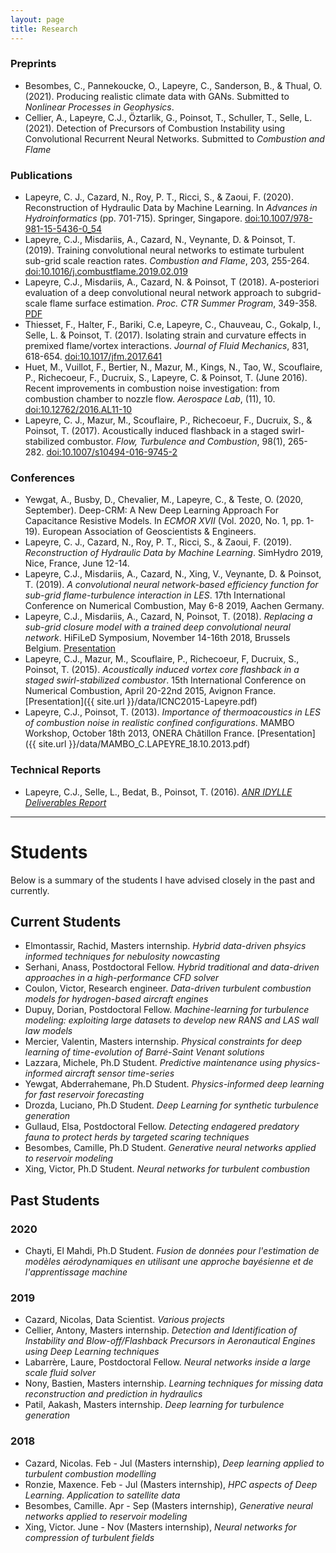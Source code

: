 ```yaml
---
layout: page
title: Research
---
```


### Preprints

- Besombes, C., Pannekoucke, O., Lapeyre, C., Sanderson, B., & Thual, O.
  (2021). Producing realistic climate data with GANs. Submitted to *Nonlinear Processes in
  Geophysics*.
- Cellier, A., Lapeyre, C.J., Öztarlik, G., Poinsot, T., Schuller, T., Selle,
  L. (2021). Detection of Precursors of Combustion Instability using
  Convolutional Recurrent Neural Networks. Submitted to *Combustion and Flame*

### Publications

- Lapeyre, C. J., Cazard, N., Roy, P. T., Ricci, S., & Zaoui, F. (2020).
  Reconstruction of Hydraulic Data by Machine Learning. In *Advances in
  Hydroinformatics* (pp. 701-715). Springer, Singapore.
  [doi:10.1007/978-981-15-5436-0_54](https://doi.org/10.1007/978-981-15-5436-0_54)
- Lapeyre, C.J., Misdariis, A., Cazard, N., Veynante, D. & Poinsot, T. (2019).
  Training convolutional neural networks to estimate turbulent sub-grid scale reaction rates.
  *Combustion and Flame*, 203, 255-264.
  [doi:10.1016/j.combustflame.2019.02.019](https://doi.org/10.1016/j.combustflame.2019.02.019)
- Lapeyre, C.J., Misdariis, A., Cazard, N. & Poinsot, T (2018).
  A-posteriori evaluation of a deep convolutional neural network approach to subgrid-scale flame surface estimation.
  *Proc. CTR Summer Program*, 349-358.
  [PDF](https://stanford.box.com/s/nbpbdp9s41go0a9mx2wwwni9umaofne0)
- Thiesset, F., Halter, F., Bariki, C.e, Lapeyre, C., Chauveau, C., Gokalp, I., Selle, L. & Poinsot, T. (2017).
  Isolating strain and curvature effects in premixed flame/vortex interactions.
  *Journal of Fluid Mechanics*, 831, 618-654.
  [doi:10.1017/jfm.2017.641](https://doi.org/10.1017/jfm.2017.641)
- Huet, M., Vuillot, F., Bertier, N., Mazur, M., Kings, N., Tao, W., Scouflaire, P., Richecoeur, F., Ducruix, S., Lapeyre, C. & Poinsot, T. (June 2016).
  Recent improvements in combustion noise investigation: from combustion chamber to nozzle flow.
  *Aerospace Lab*, (11), 10.
  [doi:10.12762/2016.AL11-10](http://www.aerospacelab-journal.org/sites/www.aerospacelab-journal.org/files/AL11-10.pdf)
- Lapeyre, C. J., Mazur, M., Scouflaire, P., Richecoeur, F., Ducruix, S., & Poinsot, T. (2017).
  Acoustically induced flashback in a staged swirl-stabilized combustor.
  *Flow, Turbulence and Combustion*, 98(1), 265-282.
  [doi:10.1007/s10494-016-9745-2](http://link.springer.com/article/10.1007/s10494-016-9745-2)

### Conferences

- Yewgat, A., Busby, D., Chevalier, M., Lapeyre, C., & Teste, O. (2020,
  September). Deep-CRM: A New Deep Learning Approach For Capacitance Resistive
  Models. In *ECMOR XVII* (Vol. 2020, No. 1, pp. 1-19). European Association of
  Geoscientists & Engineers.
- Lapeyre, C. J., Cazard, N., Roy, P. T., Ricci, S., & Zaoui, F. (2019).
  *Reconstruction of Hydraulic Data by Machine Learning*. SimHydro 2019, Nice,
  France, June 12-14.
- Lapeyre, C.J., Misdariis, A., Cazard, N., Xing, V., Veynante, D. & Poinsot, T. (2019).
  *A convolutional neural network-based efficiency function for sub-grid flame-turbulence
  interaction in LES*. 17th International Conference on Numerical Combustion, May
  6-8 2019, Aachen Germany.
- Lapeyre, C.J., Misdariis, A., Cazard, N, Poinsot, T. (2018). *Replacing a sub-grid
  closure model with a trained deep convolutional neural network*. HiFiLeD
  Symposium, November 14-16th 2018, Brussels Belgium.
  [Presentation](https://www.dropbox.com/s/2ujcekgn06pq442/C.J.Lapeyre.pdf?dl=1)
- Lapeyre, C.J., Mazur, M., Scouflaire, P., Richecoeur, F, Ducruix, S., Poinsot,
  T. (2015). *Acoustically induced vortex core flashback in a staged swirl-stabilized
  combustor*. 15th International Conference on Numerical Combustion, April
  20-22nd 2015, Avignon France. [Presentation]({{ site.url }}/data/ICNC2015-Lapeyre.pdf)
- Lapeyre, C.J., Poinsot, T. (2013). *Importance of thermoacoustics in LES of combustion
  noise in realistic confined configurations*. MAMBO Workshop, October 18th
  2013, ONERA Châtillon France. [Presentation]({{ site.url }}/data/MAMBO_C.LAPEYRE_18.10.2013.pdf)

### Technical Reports

- Lapeyre, C.J., Selle, L., Bedat, B., Poinsot, T. (2016). [*ANR IDYLLE Deliverables Report*](https://www.dropbox.com/s/1kk0eycklxylnb4/idylle.pdf?dl=1)


---

# Students

Below is a summary of the students I have advised closely in the past and currently.

## Current Students

- Elmontassir, Rachid, Masters internship. *Hybrid data-driven phsyics informed techniques for nebulosity nowcasting*
- Serhani, Anass, Postdoctoral Fellow. *Hybrid traditional and data-driven approaches in a high-performance CFD solver*
- Coulon, Victor, Research engineer. *Data-driven turbulent combustion models for hydrogen-based aircraft engines*
- Dupuy, Dorian, Postdoctoral Fellow. *Machine-learning for turbulence modeling: exploiting large datasets to develop new RANS and LAS wall law models*
- Mercier, Valentin, Masters internship. *Physical constraints for deep learning of time-evolution of Barré-Saint Venant solutions*
- Lazzara, Michele, Ph.D Student. *Predictive maintenance using physics-informed aircraft sensor time-series*
- Yewgat, Abderrahemane, Ph.D Student. *Physics-informed deep learning for fast reservoir forecasting*
- Drozda, Luciano, Ph.D Student. *Deep Learning for synthetic turbulence generation*
- Gullaud, Elsa, Postdoctoral Fellow. *Detecting endagered predatory fauna to protect herds by targeted scaring techniques*
- Besombes, Camille, Ph.D Student. *Generative neural networks applied to reservoir modeling*
- Xing, Victor, Ph.D Student. *Neural networks for turbulent combustion*

## Past Students

### 2020

- Chayti, El Mahdi, Ph.D Student. *Fusion de données pour l'estimation de modèles aérodynamiques en utilisant une approche bayésienne et de l'apprentissage machine*

### 2019

- Cazard, Nicolas, Data Scientist. *Various projects*
- Cellier, Antony, Masters internship. *Detection and Identification of Instability and Blow-off/Flashback Precursors in Aeronautical Engines using Deep Learning techniques*
- Labarrère, Laure, Postdoctoral Fellow. *Neural networks inside a large scale fluid solver*
- Nony, Bastien, Masters internship. *Learning techniques for missing data reconstruction and prediction in hydraulics*
- Patil, Aakash, Masters internship. *Deep learning for turbulence generation*

### 2018

- Cazard, Nicolas. Feb - Jul (Masters internship), *Deep learning applied to turbulent combustion modelling*
- Ronzie, Maxence. Feb - Jul (Masters internship), *HPC aspects of Deep Learning. Application to satellite data*
- Besombes, Camille. Apr - Sep (Masters internship), *Generative neural networks applied to reservoir modeling*
- Xing, Victor. June - Nov (Masters internship), *Neural networks for compression of turbulent fields*

